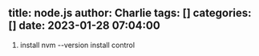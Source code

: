 title: node.js
author: Charlie
tags: []
categories: []
date: 2023-01-28 07:04:00
---
1. install nvm --version install control
